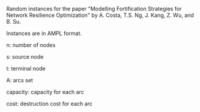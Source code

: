 Random instances for the paper "Modelling Fortification Strategies for Network Resilience Optimization" by A. Costa, T.S. Ng, J. Kang, Z. Wu, and B. Su.

Instances are in AMPL format. 

n: number of nodes

s: source node

t: terminal node

A: arcs set

capacity: capacity for each arc

cost: destruction cost for each arc

